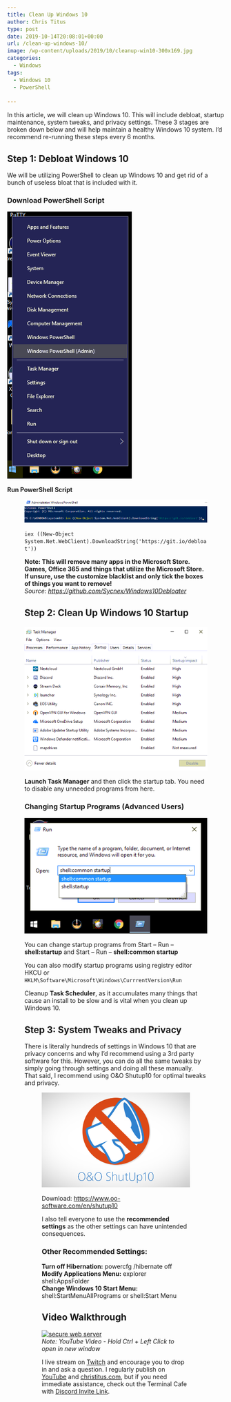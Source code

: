 ```yaml
---
title: Clean Up Windows 10
author: Chris Titus
type: post
date: 2019-10-14T20:08:01+00:00
url: /clean-up-windows-10/
image: /wp-content/uploads/2019/10/cleanup-win10-300x169.jpg
categories:
  - Windows
tags:
  - Windows 10
  - PowerShell

---
```

In this article, we will clean up Windows 10. This will include debloat, startup maintenance, system tweaks, and privacy settings. These 3 stages are broken down below and will help maintain a healthy Windows 10 system. I&#8217;d recommend re-running these steps every 6 months. <!--more-->

## Step 1: Debloat Windows 10

We will be utilizing PowerShell to clean up Windows 10 and get rid of a bunch of useless bloat that is included with it. 

### Download PowerShell Script<figure class="wp-block-image">

![Screenshot_20191014_144201](../../wp-content/uploads/2019/10/Screenshot_20191014_144201.png) 

**Run PowerShell Script**<figure class="wp-block-image">

![runcmd](../../wp-content/uploads/2019/10/runcmd.png) 

`iex ((New-Object System.Net.WebClient).DownloadString('https://git.io/debloat'))`

**Note: This will remove many apps in the Microsoft Store. Games, Office 365 and things that utilize the Microsoft Store. If unsure, use the customize blacklist and only tick the boxes of things you want to remove!**  
_Source: https://github.com/Sycnex/Windows10Debloater_

## Step 2: Clean Up Windows 10 Startup<figure class="wp-block-image">

![taskmanager](../../wp-content/uploads/2019/10/taskmanager.png) 

**Launch Task Manager** and then click the startup tab. You need to disable any unneeded programs from here. 

### Changing Startup Programs (Advanced Users)<figure class="wp-block-image">

![startup10](../../wp-content/uploads/2019/10/startup10.png) 

You can change startup programs from Start &#8211; Run &#8211; **shell:startup** and Start &#8211; Run &#8211; **shell:common startup** 

You can also modify startup programs using registry editor HKCU or `HKLM\Software\Microsoft\Windows\CurrrentVersion\Run`

Cleanup **Task Scheduler**, as it accumulates many things that cause an install to be slow and is vital when you clean up Windows 10. 

## Step 3: System Tweaks and Privacy

There is literally hundreds of settings in Windows 10 that are privacy concerns and why I&#8217;d recommend using a 3rd party software for this. However, you can do all the same tweaks by simply going through settings and doing all these manually. That said, I recommend using O&O Shutup10 for optimal tweaks and privacy. <figure class="wp-block-image">

![oo-shutup10](../../wp-content/uploads/2019/10/oo-shutup10.png) 

Download: <https://www.oo-software.com/en/shutup10>

I also tell everyone to use the **recommended settings** as the other settings can have unintended consequences. 

### Other Recommended Settings:

**Turn off Hibernation:** powercfg /hibernate off  
**Modify Applications Menu:** explorer shell:AppsFolder  
**Change Windows 10 Start Menu:** shell:StartMenuAllPrograms or shell:Start Menu

## Video Walkthrough
[![secure web server](https://img.youtube.com/vi/mWHiP9K8fQ0/0.jpg)](https://www.youtube.com/watch?v=mWHiP9K8fQ0)  
_Note: YouTube Video - Hold Ctrl + Left Click to open in new window_

I live stream on [Twitch][1] and encourage you to drop in and ask a question. I regularly publish on [YouTube][2] and [christitus.com][3], but if you need immediate assistance, check out the Terminal Cafe with [Discord Invite Link][4].

 [1]: https://twitch.tv/christitustech
 [2]: https://www.youtube.com/c/ChrisTitusTech
 [3]: https://www.christitus.com/
 [4]: https://www.christitus.com/discord
